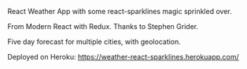 React Weather App with some react-sparklines magic sprinkled over.

From Modern React with Redux. Thanks to Stephen Grider.

Five day forecast for multiple cities, with geolocation.


Deployed on Heroku: https://weather-react-sparklines.herokuapp.com/

